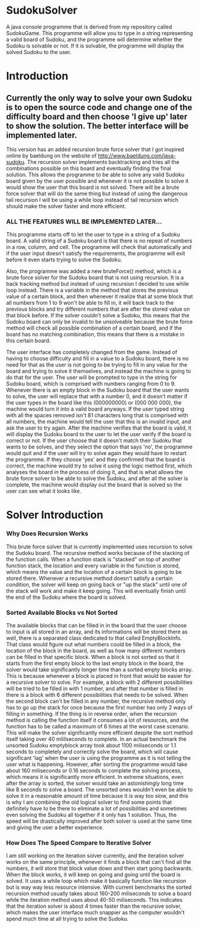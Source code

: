 # SudokuSolver
A java console programme that is derived from my repository called SudokuGame. This programme will allow you to type in a string representing a valid board of Sudoku, and the programme will determine whether the Sudoku is solvable or not. If it is solvable, the programme will display the solved Sudoku to the user.

# Introduction
## Currently the only way to solve your own Sudoku is to open the source code and change one of the difficulty board and then choose 'I give up' later to show the solution. The better interface will be implemented later.

This version has an added recursion brute force solver that I got inspired online by baeldung on the website of http://www.baeldung.com/java-sudoku. The recursion solver implements backtracking and tries all the combinations possible on this board and eventually finding the final solution. This allows the programme to be able to solve any valid Sudoku board given by the user possible and whenever it is not possible to solve it would show the user that this board is not solved. There will be a brute force solver that will do the same thing but instead of using the dangerous tail recursion I will be using a while loop instead of tail recursion which should make the solver faster and more efficient.

### ALL THE FEATURES WILL BE IMPLEMENTED LATER...

This programme starts off to let the user to type in a string of a Sudoku board. A valid string of a Sudoku board is that there is no repeat of numbers in a row, column, and cell. The programme will check that automatically and if the user input doesn't satisfy the requirements, the programme will exit before it even starts trying to solve the Sudoku.

Also, the programme was added a new bruteForce() method, which is a brute force solver for the Sudoku board that is not using recursion. It is a back tracking method but instead of using recursion I decided to use while loop instead. There is a variable in the method that stores the previous value of a certain block, and then whenever it realize that at some block that all numbers from 1 to 9 won't be able to fill in, it will back track to the previous blocks and try different numbers that are after the stored value on that block before. If the solver couldn't solve a Sudoku, this means that the Sudoku board can only be invalid to be unsolveable because the brute force method will check all possible combination of a certain board, and if the board has no matching combination, this means that there is a mistake in this certain board.

The user interface has completely changed from the game. Instead of having to choose difficulty and fill in a value to a Sudoku board, there is no need for that as the user is not going to be trying to fill in any value for the board and trying to solve it themselves, and instead the machine is going to do that for the user. The user will be prompted to type in the string for Sudoku board, which is comprised with numbers ranging from 0 to 9. Whenever there is an empty block in the Sudoku board that the user wants to solve, the user will replace that with a number 0, and it doesn't matter if the user types in the board like this (000000000) or (000 000 000), the machine would turn it into a valid board anyways. If the user typed string with all the spaces removed isn't 81 characters long that is comprised with all numbers, the machine would tell the user that this is an invalid input, and ask the user to try again. After the machine verifies that the board is valid, it will display the Sudoku board to the user to let the user verify if the board is correct or not. If the user choose that it doesn't match their Sudoku that wants to be solves, and they select the option that says 'no', the programme would quit and if the user will try to solve again they would have to restart the programme. If they choose 'yes' and they confirmed that the board is correct, the machine would try to solve it using the logic method first, which analyses the board in the process of doing it, and that is what allows the brute force solver to be able to solve the Sudoku, and after all the solver is complete, the machine would display out the board that is solved so the user can see what it looks like.

# Solver Introduction
### Why Does Recursion Works
This brute force solver that is currently implemented uses recursion to solve the Sudoku board. The recursive method works because of the stacking of the function calls. When a function stack is "stacked" on top of another function stack, the location and every variable in the function is stored, which means the value and the location of a certain block is going to be stored there. Whenever a recursive method doesn't satisfy a certain condition, the solver will keep on going back or "up the stack" until one of the stack will work and make it keep going. This will eventually finish until the end of the Sudoku where the board is solved. 

### Sorted Available Blocks vs Not Sorted
The available blocks that can be filled in in the board that the user choose to input is all stored in an array, and its informations will be stored there as well, there is a separated class dedicated to that called EmptyBlockInfo. That class would figure out what numbers could be filled in a block, the location of the block in the board, as well as how many different numbers can be filled in that specific block. When a block is not sorted so that it starts from the first empty block to the last empty block in the board, the solver would take significantly longer time than a sorted empty blocks array. This is because whenever a block is placed in front that would be easier for a recursive solver to solve. For example, a block with 2 different possibilities will be tried to be filled in with 1 number, and after that number is filled in there is a block with 6 different possibilities that needs to be solved. When the second block can't be filled in any number, the recursive method only has to go up the stack for once because the first number has only 2 ways of filling in something. If the thing is in reverse order, when the recursion method is calling the function itself it consumes a lot of resources, and the function has to be called a maximum of 6 times at the worst case scenario. This will make the solver significantly more efficient despite the sort method itself taking over 40 mililseconds to complete. In an actual benchmark the unsorted Sudoku emptyblock array took about 1100 miliseconds or 1.1 seconds to completely and correctly solve the board, which will cause significant 'lag' when the user is using the programme as it is not telling the user what is happening. However, after sorting the programme would take about 160 miliseconds or 0.16 seconds to complete the solving process, which means it is significantly more efficient. In extreme situations, even after the array is sorted, the solver would take an astonishingly long time like 8 seconds to solve a board. The unsorted ones wouldn't even be able to solve it in a reasonable amount of time because it is way too slow, and this is why I am combining the old logical solver to find some points that definitely have to be there to eliminate a lot of possibilities and sometimes even solving the Sudoku all together if it only has 1 solution. Thus, the speed will be drastically improved after both solver is used at the same time and giving the user a better experience.

### How Does The Speed Compare to Iterative Solver
I am still working on the iteration solver currently, and the iteration solver works on the same principle, whenever it finds a block that can't find all the numbers, it will store that block value down and then start going backwards. When the block works, it will keep on going and going until the board is solved. It uses a while loop which make it basically function like recursion but is way way less resource intensive. With current benchmarks the sorted recursion method usually takes about 160-200 miliseconds to solve a board while the iteration method uses about 40-50 miliseconds. This indicates that the iteration solver is about 4 times faster than the recursive solver, which makes the user interface much snappier as the computer wouldn't spend much time at all trying to solve the Sudoku.
